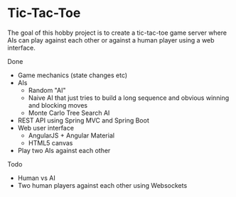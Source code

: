 # Tic-Tac-Toe

The goal of this hobby project is to create a tic-tac-toe game server where AIs can play against each other or against a human player using a web interface. 

Done
* Game mechanics (state changes etc)
* AIs
  * Random "AI" 
  * Naive AI that just tries to build a long sequence and obvious winning and blocking moves
  * Monte Carlo Tree Search AI
* REST API using Spring MVC and Spring Boot  
* Web user interface
  * AngularJS + Angular Material 
  * HTML5 canvas
* Play two AIs against each other
  
Todo 
  * Human vs AI
  * Two human players against each other using Websockets